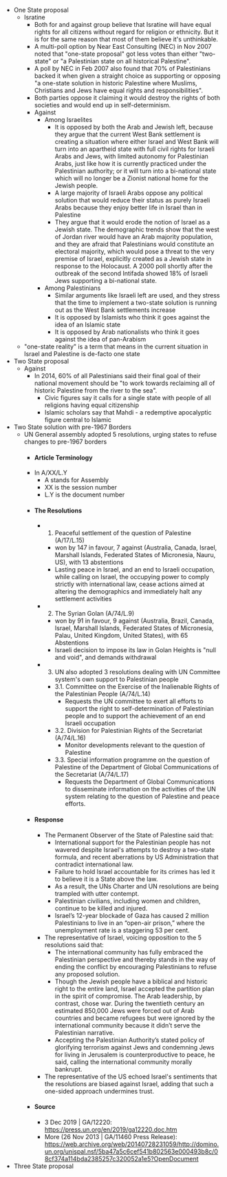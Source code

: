 - One State proposal
	- Isratine
		- Both for and against group believe that Isratine will have equal rights for all citizens without regard for religion or ethnicity. But it is for the same reason that most of them believe it's unthinkable.
		- A multi-poll option by Near East Consulting (NEC) in Nov 2007 noted that "one-state proposal" got less votes than either "two-state" or "a Palestinian state on all historical Palestine".
		- A poll by NEC in Feb 2007 also found that 70% of Palestinians backed it when given a straight choice as supporting or opposing "a one-state solution in historic Palestine where Muslims, Christians and Jews have equal rights and responsibilities".
		- Both parties oppose it claiming it would destroy the rights of both societies and would end up in self-determinism.
		- Against
			- Among Israelites
				- It is opposed by both the Arab and Jewish left, because they argue that the current West Bank settlement is creating a situation where either Israel and West Bank will turn into an apartheid state with full civil rights for Israeli Arabs and Jews, with limited autonomy for Palestinian Arabs, just like how it is currently practiced under the Palestinian authority; or it will turn into a bi-national state which will no longer be a Zionist national home for the Jewish people.
				- A large majority of Israeli Arabs oppose any political solution that would reduce their status as purely Israeli Arabs because they enjoy better life in Israel than in Palestine
				- They argue that it would erode the notion of Israel as a Jewish state. The demographic trends show that the west of Jordan river would have an Arab majority population, and they are afraid that Palestinians would constitute an electoral majority, which would pose a threat to the very premise of Israel, explicitly created as a Jewish state in response to the Holocaust. A 2000 poll shortly after the outbreak of the second Intifada showed 18% of Israeli Jews supporting a bi-national state.
			- Among Palestinians
				- Similar arguments like Israeli left are used, and they stress that the time to implement a two-state solution is running out as the West Bank settlements increase
				- It is opposed by Islamists who think it goes against the idea of an Islamic state
				- It is opposed by Arab nationalists who think it goes against the idea of pan-Arabism
	- "one-state reality" is a term that means in the current situation in Israel and Palestine is de-facto one state 
- Two State proposal
	- Against
		- In 2014, 60% of all Palestinians said their final goal of their national movement should be "to work towards reclaiming all of historic Palestine from the river to the sea".
			- Civic figures say it calls for a single state with people of all religions having equal citizenship
			- Islamic scholars say that Mahdi - a redemptive apocalyptic figure central to Islamic 
- Two State solution with pre-1967 Borders
	- UN General assembly adopted 5 resolutions, urging states to refuse changes to pre-1967 borders
		- #### Article Terminology
		- In A/XX/L.Y
			- A stands for Assembly
			- XX is the session number
			- L.Y is the document number
		- #### The Resolutions
			- 1. Peaceful settlement of the question of Palestine (A/17/L.15)
				- won by 147 in favour, 7 against (Australia, Canada, Israel, Marshall Islands, Federated States of Micronesia, Nauru, US), with 13 abstentions
				- Lasting peace in Israel, and an end to Israeli occupation, while calling on Israel, the occupying power to comply strictly with international law, cease actions aimed at altering the demographics and immediately halt any settlement activities
			- 2. The Syrian Golan (A/74/L.9)
				- won by 91 in favour, 9 against (Australia, Brazil, Canada, Israel, Marshall Islands, Federated States of Micronesia, Palau, United Kingdom, United States),  with 65 Abstentions
				- Israeli decision to impose its law in Golan Heights is "null and void", and demands withdrawal
			- 3. UN also adopted 3 resolutions dealing with UN Committee system's own support to Palestinian people
				- 3.1. Committee on the Exercise of the Inalienable Rights of the Palestinian People (A/74/L.14)
					- Requests the UN committee to exert all efforts to support the right to self-determination of Palestinian people and to support the achievement of an end Israeli occupation
				- 3.2. Division for Palestinian Rights of the Secretariat (A/74/L.16)
					- Monitor developments relevant to the question of Palestine
				- 3.3. Special information programme on the question of Palestine of the Department of Global Communications of the Secretariat (A/74/L.17)
					- Requests the Department of Global Communications to disseminate information on the activities of the UN system relating to the question of Palestine and peace efforts.
		- #### Response
			- The Permanent Observer of the State of Palestine said that:
				- International support for the Palestinian people has not wavered despite Israel's attempts to destroy a two-state formula, and recent aberrations by US Administration that contradict international law.
				- Failure to hold Israel accountable for its crimes has led it to believe it is a State above the law. 
				- As a result, the UNs Charter and UN resolutions are being trampled with utter contempt.
				- Palestinian civilians, including women and children, continue to be killed and injured.
				- Israel’s 12-year blockade of Gaza has caused 2 million Palestinians to live in an “open-air prison,” where the unemployment rate is a staggering 53 per cent.
			- The representative of Israel, voicing opposition to the 5 resolutions said that:
				- The international community has fully embraced the Palestinian perspective and thereby stands in the way of ending the conflict by encouraging Palestinians to refuse any proposed solution.
				- Though the Jewish people have a biblical and historic right to the entire land, Israel accepted the partition plan in the spirit of compromise. The Arab leadership, by contrast, chose war. During the twentieth century an estimated 850,000 Jews were forced out of Arab countries and became refugees but were ignored by the international community because it didn’t serve the Palestinian narrative.
				- Accepting the Palestinian Authority’s stated policy of glorifying terrorism against Jews and condemning Jews for living in Jerusalem is counterproductive to peace, he said, calling the international community morally bankrupt.
			- The representative of the US echoed Israel's sentiments that the resolutions are biased against Israel, adding that such a one-sided approach undermines trust.
		- #### Source
			- 3 Dec 2019 | GA/12220: https://press.un.org/en/2019/ga12220.doc.htm
			- More (26 Nov 2013 | GA/11460 Press Release): https://web.archive.org/web/20140728231059/http://domino.un.org/unispal.nsf/5ba47a5c6cef541b802563e000493b8c/08cf374a114bda2385257c320052a1e5?OpenDocument
- Three State proposal